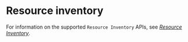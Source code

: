 #  Resource inventory

For information on the supported `Resource Inventory` APIs, see *[Resource Inventory](https://github.com/ODIM-Project/ODIM/blob/main/docs/README.md#resource-inventory)*.